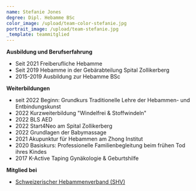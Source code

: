 ```yaml
---
name: Stefanie Jones
degree: Dipl. Hebamme BSc
color_image: /upload/team-color-stefanie.jpg
portrait_image: /upload/team-stefanie.jpg
_template: teammitglied
---
```

**Ausbildung und Berufserfahrung**

* Seit 2021 Freiberufliche Hebamme
* Seit 2019 Hebamme in der Gebärabteilung Spital Zollikerberg
* 2015-2019 Ausbildung zur Hebamme BSc

**Weiterbildungen**

* seit 2022 Beginn: Grundkurs Traditionelle Lehre der Hebammen- und Entbindungskunst
* 2022 Kurzweiterbildung "Windelfrei & Stoffwindeln"
* 2022 BLS AED
* 2022 Start4Neo am Spital Zollikerberg
* 2022 Grundlagen der Babymassage
* 2021 Akupunktur für Hebammen am Zhong Institut
* 2020 Basiskurs: Professionelle Familienbegleitung beim frühen Tod ihres Kindes
* 2017 K-Active Taping Gynäkologie & Geburtshilfe

**Mitglied bei**

* [Schweizerischer Hebammenverband (SHV)](https://www.hebamme.ch "https://www.hebamme.ch")